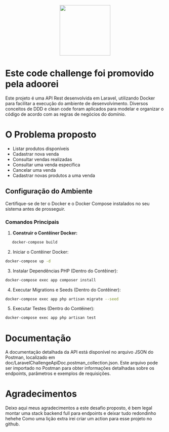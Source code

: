 <p align="center">
<a href="hhttps://www.adoorei.com.br/" target="_blank">
<img src="https://adoorei.s3.us-east-2.amazonaws.com/images/loje_teste_logoadoorei_1662476663.png" width="160"></a>
</p>

# Este code challenge foi promovido pela adoorei
Este projeto é uma API Rest desenvolvida em Laravel, utilizando Docker para facilitar a execução do ambiente de desenvolvimento.
Diversos conceitos de DDD e clean code foram aplicados para modelar e organizar o código de acordo com as regras de negócios do domínio.

# O Problema proposto
* Listar produtos disponíveis
* Cadastrar nova venda
* Consultar vendas realizadas
* Consultar uma venda específica
* Cancelar uma venda
* Cadastrar novas produtos a uma venda

## Configuração do Ambiente
Certifique-se de ter o Docker e o Docker Compose instalados no seu sistema antes de prosseguir.

### Comandos Principais
1. **Construir o Contêiner Docker:**
```bash
   docker-compose build
```
2. Iniciar o Contêiner Docker:
```bash
docker-compose up -d
```
3. Instalar Dependências PHP (Dentro do Contêiner):
```bash
docker-compose exec app composer install
``` 
4. Executar Migrations e Seeds (Dentro do Contêiner):
```bash
docker-compose exec app php artisan migrate --seed
```

5. Executar Testes (Dentro do Contêiner):
```bash
docker-compose exec app php artisan test 
```

# Documentação
A documentação detalhada da API está disponível no arquivo JSON do Postman, localizado em doc/LaravelChallengeApiDoc.postman_collection.json. Este arquivo pode ser importado no Postman para obter informações detalhadas sobre os endpoints, parâmetros e exemplos de requisições.

# Agradecimentos
Deixo aqui meus agradecimentos a este desafio proposto, é bem legal montar uma stack backend full para endpoints e deixar tudo redondinho hehehe
Como uma lição extra irei criar um action para esse projeto no github.
